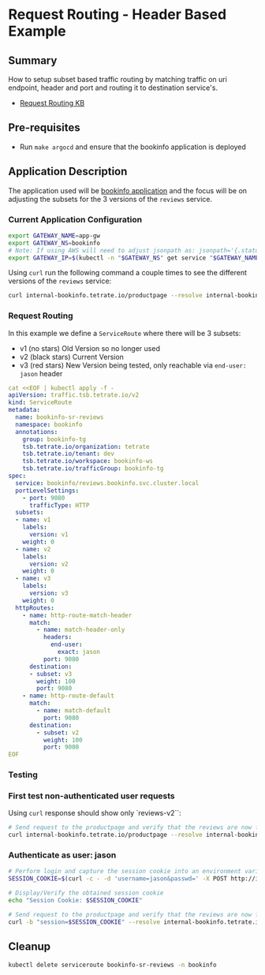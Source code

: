 # Request Routing - Header Based Example

## Summary

How to setup subset based traffic routing by matching traffic on uri endpoint, header and port and routing it to destination service's.

- [Request Routing KB](https://docs.tetrate.io/service-bridge/howto/gateway/subset-based-routing-using-igw-and-service-route)

## Pre-requisites

- Run `make argocd` and ensure that the bookinfo application is deployed

## Application Description

The application used will be [bookinfo application](https://istio.io/latest/docs/examples/bookinfo/noistio.svg) and the focus will be on adjusting the subsets for the 3 versions of the `reviews` service.

### Current Application Configuration

```sh
export GATEWAY_NAME=app-gw
export GATEWAY_NS=bookinfo
# Note: If using AWS will need to adjust jsonpath as: jsonpath='{.status.loadBalancer.ingress[0].hostname}' and resolve hostname to IP
export GATEWAY_IP=$(kubectl -n "$GATEWAY_NS" get service "$GATEWAY_NAME" -o jsonpath='{.status.loadBalancer.ingress[0].ip}')
```

Using `curl` run the following command a couple times to see the different versions of the `reviews` service:
```sh
curl internal-bookinfo.tetrate.io/productpage --resolve internal-bookinfo.tetrate.io:80:$GATEWAY_IP  | grep reviews
```

### Request Routing

In this example we define a `ServiceRoute` where there will be 3 subsets:
- v1 (no stars) Old Version so no longer used
- v2 (black stars) Current Version
- v3 (red stars) New Version being tested, only reachable via `end-user: jason` header

```yaml
cat <<EOF | kubectl apply -f -
apiVersion: traffic.tsb.tetrate.io/v2
kind: ServiceRoute
metadata:
  name: bookinfo-sr-reviews
  namespace: bookinfo
  annotations:
    group: bookinfo-tg
    tsb.tetrate.io/organization: tetrate
    tsb.tetrate.io/tenant: dev
    tsb.tetrate.io/workspace: bookinfo-ws
    tsb.tetrate.io/trafficGroup: bookinfo-tg
spec:
  service: bookinfo/reviews.bookinfo.svc.cluster.local
  portLevelSettings:
    - port: 9080
      trafficType: HTTP
  subsets:
  - name: v1
    labels:
      version: v1
    weight: 0
  - name: v2
    labels:
      version: v2
    weight: 0
  - name: v3
    labels:
      version: v3
    weight: 0
  httpRoutes:
    - name: http-route-match-header
      match:
        - name: match-header-only
          headers:
            end-user: 
              exact: jason
          port: 9080
      destination:
      - subset: v3
        weight: 100
        port: 9080
    - name: http-route-default
      match:
        - name: match-default
          port: 9080
      destination:
        - subset: v2
          weight: 100
          port: 9080
EOF
```

### Testing

### First test non-authenticated user requests

Using `curl` response should show only `reviews-v2``:
```sh
# Send request to the productpage and verify that the reviews are now from `reviews-v2` service
curl internal-bookinfo.tetrate.io/productpage --resolve internal-bookinfo.tetrate.io:80:$GATEWAY_IP  | grep reviews
```

### Authenticate as user: jason

```sh
# Perform login and capture the session cookie into an environment variable
SESSION_COOKIE=$(curl -c - -d 'username=jason&passwd=' -X POST http://internal-bookinfo.tetrate.io/login --resolve internal-bookinfo.tetrate.io:80:$GATEWAY_IP | awk '/^#HttpOnly_internal-bookinfo.tetrate.io/{print $NF}')

# Display/Verify the obtained session cookie
echo "Session Cookie: $SESSION_COOKIE"

# Send request to the productpage and verify that the reviews are now from `reviews-v3` service
curl -b "session=$SESSION_COOKIE" --resolve internal-bookinfo.tetrate.io:80:$GATEWAY_IP http://internal-bookinfo.tetrate.io/productpage | grep reviews
```

## Cleanup

```sh
kubectl delete serviceroute bookinfo-sr-reviews -n bookinfo 
```